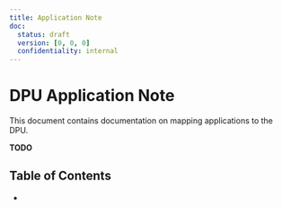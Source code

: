 ```yaml
---
title: Application Note
doc:
  status: draft
  version: [0, 0, 0]
  confidentiality: internal
---
```


# DPU Application Note

This document contains documentation on mapping applications to the DPU.

**TODO**

<!-- omit from toc -->
## Table of Contents
- [](#)


##
